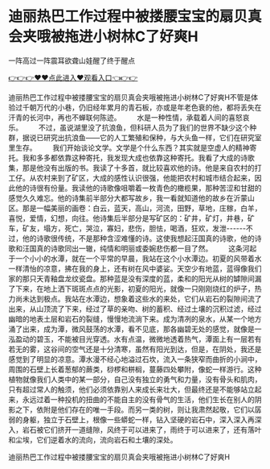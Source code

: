 # 迪丽热巴工作过程中被搂腰宝宝的扇贝真会夹哦被拖进小树林C了好爽H
一阵高过一阵震耳欲聋山娃醒了终于醒点

<a href="https://github.com/qdmang/dhap/issues/1">👉👉👉♥♥点此进入♥观看入口👈👉👉</a>

迪丽热巴工作过程中被搂腰宝宝的扇贝真会夹哦被拖进小树林C了好爽H不管是体验过千朝万代的小巷，仍旧经年累月的青石板，亦或是年老色衰的他，都将丢失在汗青的长河中，再也不蝉联何陈迹。
　　水是一种性情，承载着人间的喜怒哀乐。
　　不过，虽说湖里没了抗浪鱼，但科研人员为了我们的世界不缺少这个种群，据说已研究出抗浪鱼——它的人工繁殖和保种，与大头鱼一样，它们在研究室里生存。
　　我们开始谈论文学。文学是个什么东西？其实就是空虚人的精神寄托。我和多多都依靠这种寄托，我发现大成也依靠这种寄托。我看了大成的诗歌集，那是他没有出版的书。我读了十多首，就比较喜欢他的诗。他是来自农村的打工仔。从农村来到了矿区，大成的感性认识很强，他能把农村和城市结合起来，因此他的诗很有份量。我读他的诗歌像咀嚼着一枚青色的橄榄果，那种苦涩和甘甜的感觉久久难忘。他的诗集前半部分大都写故乡，我一看就知道他的故乡在沂蒙山区。那是一幅美丽的画卷：白云，蓝天，高山，河流，田野，草地，庄稼，白羊，喜悦，爱情，幻想，向往。他诗集后半部分是写矿区的：矿井，矿灯，井巷，矿车，矿友，塌方，死亡，哭泣，寡妇，悲伤，胆怯，喝酒，狂欢，发泄------不过，他的诗歌很传统，不是那种含涩难懂的诗。这使我想起汪国真的诗歌，他的诗歌和汪国真的诗歌同出一辙，纯情和明丽或委婉悲伤都一目了然。
　　这条河起于一个小小的水潭，就在一个平常的早晨，我站在这个小水潭边。初夏的风带着水一样清怡的凉意，拂在我的身上，还有树在风中婆娑。天空少有地蓝，蓝得像我们家的那只天青釉盘龙纹瓷盘。那种蓝是没有深度的蓝，柔和的阳光从树的罅隙间漏了下来，在地上洒下斑斑点点的光影，初夏的阳光，就像一只刚刚烧红的炉子，热力尚未达到极点。我站在水潭边，想象着这些水的来处，它们从岩石的裂隙间流了出来，从山顶流了下来，经过了草的亲吻、树的蓄积、经过土壤的沉积过滤，经过幽暗的地表土层和岩石的裂缝，慢慢地流淌下来。成为清冽的泉水，从某一个地方涌了出来，成为潭，微风鼓荡的水潭，看不见底，那各幽碧无处的感觉，就像是一泓盈动的碧玉，不能被目光穿透。水有点温，微微地透着热气，潭面上有一层若有若无的雾，这谷间的空气还是十分清寒，虽然有阳光到达，但是，在阴处，我还是感觉到了明显的凉意。潭水漫不经心地溢过石坎，流入一条狭窄而曲折的小涧中，周围的石壁上长着葱郁的蕨类，桫椤和栟榈，蔓藤四处攀附，像蛇一样游行。这种植物就像我们人类中的某一部分，自己没有独立的勇气和力量，没有骨头和肌肉，只有超过常人的触须，他们必须依靠别人来成长来壮大，但最终还是不能够站立起来，永远过着一种投机的扭曲的不能自主的没有骨气的生活，他们生长在别人的阴影之下，依附是他们存在的唯一手段。而另一类的树，则让我肃然起敬，它们以孱弱的身躯，独立于石壁上，根像一些蟒蛇一样，钻入坚硬的岩石中，深入深入再深入，岩石被它们挤开一道缝隙，风终于可以进来了，雨终于可以进来了，还有落叶和尘埃，它们逆着水的流向，流向岩石和土壤的深处。

迪丽热巴工作过程中被搂腰宝宝的扇贝真会夹哦被拖进小树林C了好爽H
